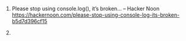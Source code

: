 
1. Please stop using console.log(), it’s broken… – Hacker Noon
https://hackernoon.com/please-stop-using-console-log-its-broken-b5d7d396cf15

2. 